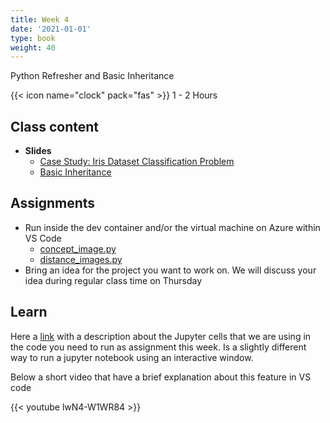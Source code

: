 ```yaml
---
title: Week 4
date: '2021-01-01'
type: book
weight: 40
---
```


Python Refresher and Basic Inheritance

<!--more-->

{{< icon name="clock" pack="fas" >}} 1 - 2 Hours

## Class content

- **Slides**
    - [Case Study: Iris Dataset Classification Problem](https://docs.google.com/presentation/d/1eWx7L2RfxmfWL7xL9umvxCgU855xy5bcnBRRm33f8kI/edit?usp=sharing)
    - [Basic Inheritance](https://docs.google.com/presentation/d/1216uL3GXLOr7Lo2zRN93AznPA5pIQ6-a72ZlICYZFQ0/edit?usp=sharing)

## Assignments

- Run inside the dev container and/or the virtual machine on Azure within VS Code
    - [concept_image.py](https://github.com/jdposada/oop_202201/blob/main/src/ch_01/concept_image.py)
    - [distance_images.py](https://github.com/jdposada/oop_202201/blob/main/src/ch_01/distance_images.py)
- Bring an idea for the project you want to work on. We will discuss your idea during regular class time on Thursday

## Learn

Here a [link](https://code.visualstudio.com/docs/python/jupyter-support-py#_jupyter-code-cells) with a description about the Jupyter cells that we are using in the code you need to run as assignment this week. Is a slightly different way to run a jupyter notebook using an interactive window.

Below a short video that have a brief explanation about this feature in VS code

{{< youtube lwN4-W1WR84 >}}